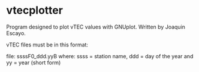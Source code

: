 # vtecplotter
Program designed to plot vTEC values with GNUplot.
Written by Joaquin Escayo.


vTEC files must be in this format:

file: ssssF0_ddd.yyB
where: ssss = station name, ddd = day of the year and yy = year (short form)

